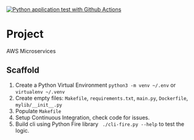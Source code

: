 [![Python application test with Github Actions](https://github.com/LimitIess/Project/actions/workflows/devops.yml/badge.svg)](https://github.com/LimitIess/Project/actions/workflows/devops.yml)

# Project
AWS Microservices

## Scaffold

1. Create a Python Virtual Environment `python3 -m venv ~/.env` or `virtualenv ~/.venv`
2. Create empty files: `Makefile`, `requirements.txt`, `main.py`, `Dockerfile`, `mylib/__init__.py`
3. Populate `Makefile`
4. Setup Continuous Integration, check code for issues.
5. Build cli using Python Fire library ` ./cli-fire.py --help` to test the logic.


